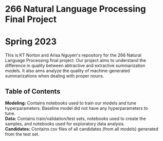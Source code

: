 # 266 Natural Language Processing Final Project<br>
# Spring 2023

This is KT Norton and Arisa Nguyen's repository for the 266 Natural Language Processing final project. Our project aims to understand the difference in quality between abtractive and extractive summarization models.  It also aims analyze the quality of machine-generated summarizations when dealing with proper nouns. 

## Table of Contents

**Modeling:** Contains notebooks used to train our models and tune hyperparameters. Baseline model did not have any hyperparameters to tune.<br>
**Data:** Contains train/validation/test sets, notebooks used to create the samples, and notebooks used for exploratory data analysis.<br>
**Candidates:** Contains csv files of all candidates (from all models) generated from the test set.<br>
